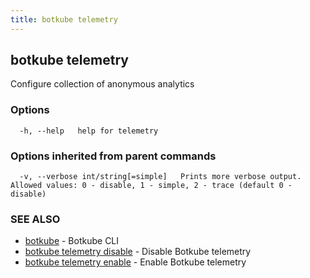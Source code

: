 ```yaml
---
title: botkube telemetry
---
```


## botkube telemetry

Configure collection of anonymous analytics

### Options

```
  -h, --help   help for telemetry
```

### Options inherited from parent commands

```
  -v, --verbose int/string[=simple]   Prints more verbose output. Allowed values: 0 - disable, 1 - simple, 2 - trace (default 0 - disable)
```

### SEE ALSO

* [botkube](botkube.md)	 - Botkube CLI
* [botkube telemetry disable](botkube_telemetry_disable.md)	 - Disable Botkube telemetry
* [botkube telemetry enable](botkube_telemetry_enable.md)	 - Enable Botkube telemetry

